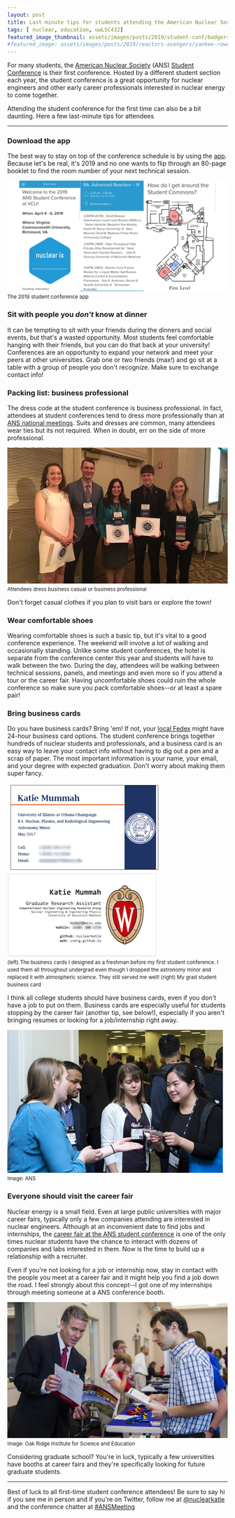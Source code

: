 ```yaml
---
layout: post
title: Last-minute tips for students attending the American Nuclear Society Student Conference
tags: [ nuclear, education, uwLSC432]
featured_image_thumbnail: assets/images/posts/2019/student-conf/badgers-2018.jpg
#featured_image: assets/images/posts/2019/reactors-avengers/yankee-rowe.jpg
---
```


For many students, the [American Nuclear Society](http://www.ans.org) (ANS) [Student Conference](http://studentconf.ans.org) is their first conference. Hosted by a different student section each year, the student conference is a great opportunity for nuclear engineers and other early career professionals interested in nuclear energy to come together.

Attending the student conference for the first time can also be a bit daunting. Here a few last-minute tips for attendees

---

### Download the app

The best way to stay on top of the conference schedule is by using the [app](https://my.yapp.us/ANSSC2019). Because let's be real, it's 2019 and no one wants to flip through an 80-page booklet to find the room number of your next technical session.

![](assets/images/posts/2019/student-conf/app.png) <br>
<small>The 2019 student conference app</small>

### Sit with people you *don't* know at dinner

It can be tempting to sit with your friends during the dinners and social events, but that's a wasted opportunity. Most students feel comfortable hanging with their friends, but you can do that back at your university! Conferences are an opportunity to expand your network and meet your peers at other universities. Grab one or two friends (max!) and go sit at a table with a group of people you don't recognize. Make sure to exchange contact info!

### Packing list: business professional

The dress code at the student conference is business professional. In fact, attendees at student conferences tend to dress more professionally than at [ANS national meetings](http://ansannual.org). Suits and dresses are common, many attendees wear ties but its not required. When in doubt, err on the side of more professional.

![](assets/images/posts/2019/student-conf/attire.jpg)
<small>Attendees dress business casual or business professional</small>

Don't forget casual clothes if you plan to visit bars or explore the town!

### Wear comfortable shoes

Wearing comfortable shoes is such a basic tip, but it's vital to a good conference experience. The weekend will involve a lot of walking and occasionally standing. Unlike some student conferences, the hotel is separate from the conference center this year and students will have to walk between the two. During the day, attendees will be walking between technical sessions, panels, and meetings and even more so if you attend a tour or the career fair. Having uncomfortable shoes could ruin the whole conference so make sure you pack comfortable shoes--or at least a spare pair!

### Bring business cards

Do you have business cards? Bring 'em! If not, your [local Fedex](https://local.fedex.com/print-business-cards.html) might have 24-hour business card options. The student conference brings together hundreds of nuclear students and professionals, and a business card is an easy way to leave your contact info without having to dig out a pen and a scrap of paper. The most important information is your name, your email, and  your degree with expected graduation. Don't worry about making them super fancy.

![](assets/images/posts/2019/student-conf/undergrad-bc.png) ![](assets/images/posts/2019/student-conf/grad-bc.png) <br>
<small>(left) The business cards I designed as a freshman before my first student conference. I used them all throughout undergrad even though I dropped the astronomy minor and replaced it with atmospheric science. They still served me well! (right) My grad student business card</small>

I think all college students should have business cards, even if you don't have a job to put on them. Business cards are especially useful for students stopping by the career fair (another tip, see below!), especially if you aren't bringing resumes or looking for a job/internship right away.

![](assets/images/posts/2019/student-conf/exchange-business-cards.jpg)<br>
<small>Image: ANS</small>


### Everyone should visit the career fair

Nuclear energy is a small field. Even at large public universities with major career fairs, typically only a few companies attending are interested in nuclear engineers. Although at an inconvenient date to find jobs and internships, the [career fair at the ANS student conference](http://studentconf.ans.org/careerfair/) is one of the only times nuclear students have the chance to interact with dozens of companies and labs interested in them. Now is the time to build up a relationship with a recruiter.

Even if you're not looking for a job or internship now, stay in contact with the people you meet at a career fair and it might help you find a job down the road. I feel strongly about this concept--I got one of my internships through meeting someone at a ANS conference booth.

![](assets/images/posts/2019/student-conf/recruit-booth-etiquette.jpg)
<small>Image: Oak Ridge Institute for Science and Education</small>

Considering graduate school? You're in luck, typically a few universities have booths at career fairs and they're specifically looking for future graduate students.

---

Best of luck to all first-time student conference attendees! Be sure to say hi if you see me in person and if you're on Twitter, follow me at [@nuclearkatie](https://twitter.com/nuclearkatie) and the conference chatter at [#ANSMeeting](https://twitter.com/search?q=%23ansmeeting&src=typd)
